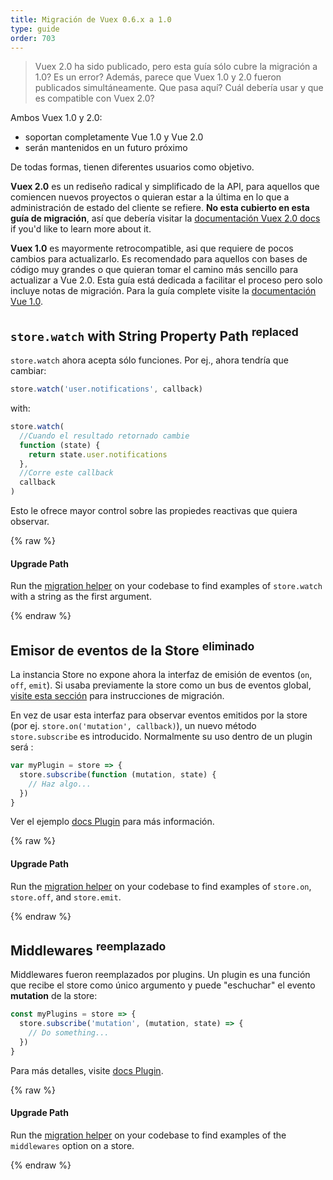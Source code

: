 ```yaml
---
title: Migración de Vuex 0.6.x a 1.0
type: guide
order: 703
---
```


> Vuex 2.0 ha sido publicado, pero esta guía sólo cubre la migración a 1.0? Es un error? Además, parece que Vuex 1.0 y 2.0 fueron publicados simultáneamente. Que pasa aquí? Cuál debería usar y que es compatible con Vuex 2.0?

Ambos Vuex 1.0 y 2.0:

- soportan completamente Vue 1.0 y Vue 2.0
- serán mantenidos en un futuro próximo

De todas formas, tienen diferentes usuarios como objetivo.

__Vuex 2.0__ es un rediseño radical y simplificado de la API, para aquellos que comiencen nuevos proyectos o quieran estar a la última en lo que a administración de estado del cliente se refiere. __No esta cubierto en esta guía de migración__, así que debería visitar la [documentación Vuex 2.0 docs](https://vuex.vuejs.org/en/index.html) if you'd like to learn more about it.

__Vuex 1.0__ es mayormente retrocompatible, asi que requiere de pocos cambios para actualizarlo. Es recomendado para aquellos con bases de código muy grandes o que quieran tomar el camino más sencillo para actualizar a Vue 2.0. Esta guía está dedicada a facilitar el proceso pero solo incluye notas de migración. Para la guía complete visite la [documentación Vue 1.0](https://github.com/vuejs/vuex/tree/1.0/docs/en).

## `store.watch` with String Property Path <sup>replaced</sup>

`store.watch` ahora acepta sólo funciones. Por ej., ahora tendría que cambiar:

``` js
store.watch('user.notifications', callback)
```

with:

``` js
store.watch(
  //Cuando el resultado retornado cambie
  function (state) {
    return state.user.notifications
  },
  //Corre este callback
  callback
)
```

Esto le ofrece mayor control sobre las propiedes reactivas que quiera observar.

{% raw %}
<div class="upgrade-path">
  <h4>Upgrade Path</h4>
  <p>Run the <a href="https://github.com/vuejs/vue-migration-helper">migration helper</a> on your codebase to find examples of <code>store.watch</code> with a string as the first argument.</p>
</div>
{% endraw %}

## Emisor de eventos de la Store <sup>eliminado</sup>

La instancia Store no expone ahora la interfaz de emisión de eventos (`on`, `off`, `emit`). Si usaba previamente la store como un bus de eventos global, [visite esta sección](migration.html#dispatch-and-broadcast-removed) para instrucciones de migración.

En vez de usar esta interfaz para observar eventos emitidos por la store (por ej. `store.on('mutation', callback)`), un nuevo método `store.subscribe` es introducido. Normalmente su uso dentro de un plugin será :

``` js
var myPlugin = store => {
  store.subscribe(function (mutation, state) {
    // Haz algo...
  })
}

```

Ver el ejemplo [docs Plugin](https://github.com/vuejs/vuex/blob/1.0/docs/en/plugins.md) para más información.

{% raw %}
<div class="upgrade-path">
  <h4>Upgrade Path</h4>
  <p>Run the <a href="https://github.com/vuejs/vue-migration-helper">migration helper</a> on your codebase to find examples of <code>store.on</code>, <code>store.off</code>, and <code>store.emit</code>.</p>
</div>
{% endraw %}

## Middlewares <sup>reemplazado</sup>

Middlewares fueron reemplazados por plugins. Un plugin es una función que recibe el store como único argumento y puede "eschuchar" el evento __mutation__ de la store:

``` js
const myPlugins = store => {
  store.subscribe('mutation', (mutation, state) => {
    // Do something...
  })
}
```

Para más detalles, visite [docs Plugin](https://github.com/vuejs/vuex/blob/1.0/docs/en/plugins.md).

{% raw %}
<div class="upgrade-path">
  <h4>Upgrade Path</h4>
  <p>Run the <a href="https://github.com/vuejs/vue-migration-helper">migration helper</a> on your codebase to find examples of the <code>middlewares</code> option on a store.</p>
</div>
{% endraw %}
